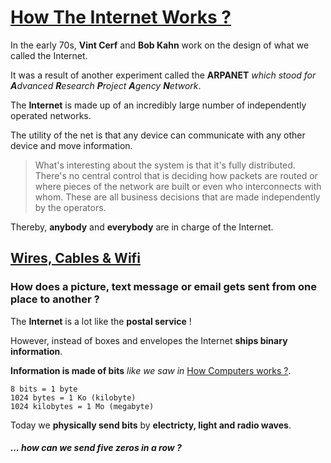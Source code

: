 # [How The Internet Works ?](https://www.youtube.com/playlist?list=PLzdnOPI1iJNfMRZm5DDxco3UdsFegvuB7)

In the early 70s, **Vint Cerf** and **Bob Kahn** work on the design of what we called the Internet.

It was a result of another experiment called the **ARPANET** *which stood for **A**dvanced **R**esearch **P**roject **A**gency **N**etwork*.

The **Internet** is made up of an incredibly large number of independently operated networks. 

The utility of the net is that any device can communicate with any other device and move information.

> What's interesting about the system is that it's fully distributed. There's no central control that is deciding how packets are routed or where pieces of the network are built or even who interconnects with whom. These are all business decisions that are made independently by the operators.

Thereby, **anybody** and **everybody** are in charge of the Internet.

## [Wires, Cables & Wifi](https://www.youtube.com/watch?v=ZhEf7e4kopM&list=PLzdnOPI1iJNfMRZm5DDxco3UdsFegvuB7&index=2)

### How does a picture, text message or email gets sent from one place to another ?

The **Internet** is a lot like the **postal service** !

However, instead of boxes and envelopes the Internet **ships binary information**.

**Information is made of bits** *like we saw in* [How Computers works ?](https://github.com/kecro/notes/tree/master/Networks/01%20-%20How%20Computers%20Works#how-computers-work-).

```
8 bits = 1 byte
1024 bytes = 1 Ko (kilobyte)
1024 kilobytes = 1 Mo (megabyte)
```

Today we **physically send bits** by **electricty, light and radio waves**.

#### *... how can we send five zeros in a row ?*
